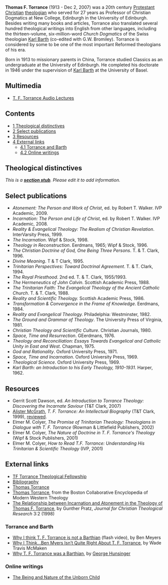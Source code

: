 **Thomas F. Torrance** (1913 - Dec 2, 2007) was a 20th century
[Protestant](Protestant "Protestant")
[Christian](Christian "Christian")
[theologian](Theologian "Theologian") who served for 27 years as
Professor of Christian Dogmatics at New College, Edinburgh in the
University of Edinburgh. Besides writing many books and articles,
Torrance also translated several hundred theological writings into
English from other languages, including the thirteen-volume,
six-million-word *Church Dogmatics* of the Swiss theologian
[Karl Barth](Karl_Barth "Karl Barth") (co-edited with G.W.
Bromiley). Torrance is considered by some to be one of the most
important Reformed theologians of his era.

Born in 1913 to missionary parents in China, Torrance studied
Classics as an undergraduate at the University of Edinburgh. He
completed his doctorate in 1946 under the supervision of
[Karl Barth](Karl_Barth "Karl Barth") at the University of Basel.

## Multimedia

-   [T. F. Torrance Audio Lectures](http://faith-theology.blogspot.com/2007/02/audio-lectures-by-t-f-torrance.html)

## Contents

-   [1 Theological distinctives](#Theological_distinctives)
-   [2 Select publications](#Select_publications)
-   [3 Resources](#Resources)
-   [4 External links](#External_links)
    -   [4.1 Torrance and Barth](#Torrance_and_Barth)
    -   [4.2 Online writings](#Online_writings)


## Theological distinctives

*This is a **[section stub](http://www.theopedia.com/Category:Theopedia_sectionstubs "Category:Theopedia sectionstubs")**. Please edit it to add information.*
## Select publications

-   *Atonement: The Person and Work of Christ*, ed. by Robert T.
    Walker. IVP Academic, 2009.
-   *Incarnation: The Person and Life of Christ*, ed. by Robert T.
    Walker. IVP Academic, 2008.
-   *Reality & Evangelical Theology: The Realism of Christian Revelation*.
    InterVarsity Press, 1999.
-   *The Incarnation*. Wipf & Stock, 1998.
-   *Theology in Reconstruction*. Eerdmans, 1965; Wipf & Stock,
    1996.
-   *The Christian Doctrine of God, One Being Three Persons*. T. &
    T. Clark, 1996.
-   *Divine Meaning*. T & T Clark, 1995.
-   *Trinitarian Perspectives: Toward Doctrinal Agreement*. T. & T.
    Clark, 1994.
-   *The Royal Priesthood*. 2nd ed. T. & T. Clark, 1955/1993.
-   *The Hermeneutics of John Calvin*. Scottish Academic Press,
    1988.
-   *The Trinitarian Faith: The Evangelical Theology of the Ancient Catholic Church*.
    T. & T. Clark, 1988.
-   *Reality and Scientific Theology.* Scottish Academic Press,
    1986.
-   *Transformation & Convergence in the Frame of Knowledge*.
    Eerdmans, 1984.
-   *Reality and Evangelical Theology.* Philadelphia: Westminster,
    1982.
-   *The Ground and Grammar of Theology*. The University Press of
    Virginia, 1981.
-   *Christian Theology and Scientific Culture*. Christian
    Journals, 1980.
-   *Space, Time and Resurrection*. GEerdmans, 1976.
-   *Theology and Reconciliation: Essays Towards Evangelical and Catholic Unity in East and West*.
    Chapman, 1975.
-   *God and Rationality*. Oxford University Press, 1971.
-   *Space, Time and Incarnation*. Oxford University Press, 1969.
-   *Theological Science*. Oxford University Press, 1969.
-   *Karl Barth: an Introduction to his Early Theology, 1910-1931*.
    Harper, 1962.

## Resources

-   Gerrit Scott Dawson, ed.
    *An Introduction to Torrance Theology: Discovering the Incarnate Saviour*
    (T&T Clark, 2007)
-   [Alister McGrath](Alister_McGrath "Alister McGrath"),
    *T. F. Torrance: An Intellectual Biography* (T&T Clark, 1999),
    [reviewed](http://www.layman.org/layman/the-layman/2000/no3-may-jun00/b-thomas-torrance.htm).
-   Elmer M. Colyer,
    *The Promise of Trinitarian Theology: Theologians in Dialogue with T. F. Torrance*
    (Rowman & Littlefield Publishers, 2002)
-   Elmer M. Colyer,
    *The Nature of Doctrine in T. F. Torrance's Theology* (Wipf & Stock
    Publishers, 2001)
-   Elmer M. Colyer,
    *How to Read T.F. Torrance: Understanding His Trinitarian & Scientific Theology*
    (IVP, 2001)

## External links

-   [TF Torrance Theological Fellowship](http://www.tftorrance.org)
-   [Bibliography](http://www.deepsight.org/bibliog/torbib.htm)
-   [Thomas Torrance](http://www.victorshepherd.on.ca/Heritage/Torrance.htm#Thomas%20Torrance)
-   [Thomas Torrance](http://people.bu.edu/wwildman/WeirdWildWeb/courses/mwt/dictionary/mwt_themes_785_torrance.htm),
    from the Boston Collaborative Encyclopedia of Modern Western
    Theology
-   [The Relationship between Incarnation and Atonement in the Theology of Thomas F. Torrance](http://www.luthersem.edu/ctrf/JCTR/Vol03/Pratz.htm),
    by Gunther Pratz, *Journal for Christian Theological Research* 3:2
    (1998)

### Torrance and Barth

-   [Why I think T. F. Torrance is not a Barthian](http://www.veoh.com/videos/v16935945X4rN4xjz)
    (flash video), by Ben Meyers
-   [Why I Think…Ben Myers Isn’t Quite Right About T. F. Torrance](http://derevth.blogspot.com/2008/12/why-i-thinkben-myers-isnt-quite-right.html),
    by Wade Travis McMaken
-   [Why T. F. Torrance was a Barthian](http://faith-theology.blogspot.com/2008/12/george-hunsinger-why-t-f-torrance-was.html),
    by [George Hunsinger](George_Hunsinger "George Hunsinger")

### Online writings

-   [The Being and Nature of the Unborn Child](http://www.ppl.org/Torrance_Dawson.html)



